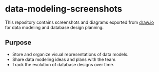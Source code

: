 # data-modeling-screenshots

This repository contains screenshots and diagrams exported from [draw.io](https://draw.io) for data modeling and database design planning.

## Purpose

- Store and organize visual representations of data models.
- Share data modeling ideas and plans with the team.
- Track the evolution of database designs over time.


